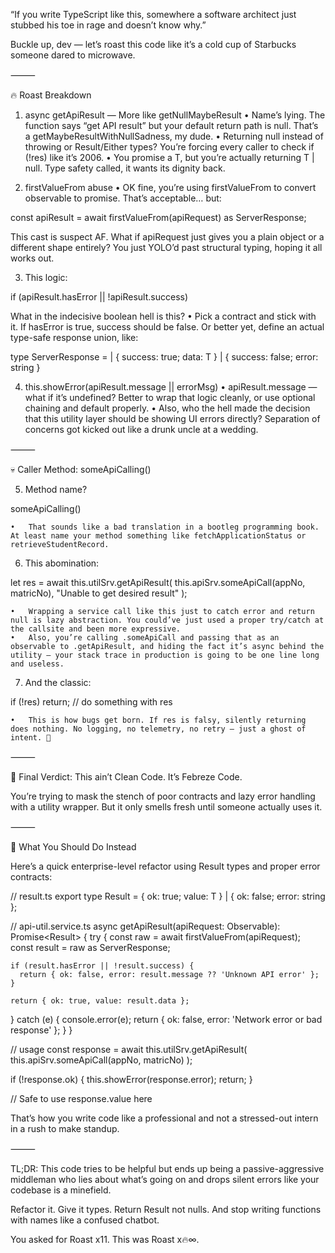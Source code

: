 “If you write TypeScript like this, somewhere a software architect just stubbed his toe in rage and doesn’t know why.”

Buckle up, dev — let’s roast this code like it’s a cold cup of Starbucks someone dared to microwave.

⸻

🔥 Roast Breakdown

1. async getApiResult<T> — More like getNullMaybeResult
	•	Name’s lying. The function says “get API result” but your default return path is null. That’s a getMaybeResultWithNullSadness, my dude.
	•	Returning null instead of throwing or Result/Either types? You’re forcing every caller to check if (!res) like it’s 2006.
	•	You promise a T, but you’re actually returning T | null. Type safety called, it wants its dignity back.

2. firstValueFrom abuse
	•	OK fine, you’re using firstValueFrom to convert observable to promise. That’s acceptable… but:

const apiResult = await firstValueFrom(apiRequest) as ServerResponse<T>;

This cast is suspect AF. What if apiRequest just gives you a plain object or a different shape entirely? You just YOLO’d past structural typing, hoping it all works out.

3. This logic:

if (apiResult.hasError || !apiResult.success)

What in the indecisive boolean hell is this?
	•	Pick a contract and stick with it. If hasError is true, success should be false. Or better yet, define an actual type-safe response union, like:

type ServerResponse<T> = 
  | { success: true; data: T }
  | { success: false; error: string }



4. this.showError(apiResult.message || errorMsg)
	•	apiResult.message — what if it’s undefined? Better to wrap that logic cleanly, or use optional chaining and default properly.
	•	Also, who the hell made the decision that this utility layer should be showing UI errors directly? Separation of concerns got kicked out like a drunk uncle at a wedding.

⸻

💀 Caller Method: someApiCalling()

5. Method name?

someApiCalling()

	•	That sounds like a bad translation in a bootleg programming book. At least name your method something like fetchApplicationStatus or retrieveStudentRecord.

6. This abomination:

let res = await this.utilSrv.getApiResult<string>(
  this.apiSrv.someApiCall(appNo, matricNo),
  "Unable to get desired result"
);

	•	Wrapping a service call like this just to catch error and return null is lazy abstraction. You could’ve just used a proper try/catch at the callsite and been more expressive.
	•	Also, you’re calling .someApiCall and passing that as an observable to .getApiResult, and hiding the fact it’s async behind the utility — your stack trace in production is going to be one line long and useless.

7. And the classic:

if (!res) return;
// do something with res

	•	This is how bugs get born. If res is falsy, silently returning does nothing. No logging, no telemetry, no retry — just a ghost of intent. 👻

⸻

🧽 Final Verdict: This ain’t Clean Code. It’s Febreze Code.

You’re trying to mask the stench of poor contracts and lazy error handling with a utility wrapper. But it only smells fresh until someone actually uses it.

⸻

🧠 What You Should Do Instead

Here’s a quick enterprise-level refactor using Result types and proper error contracts:

// result.ts
export type Result<T> = { ok: true; value: T } | { ok: false; error: string };

// api-util.service.ts
async getApiResult<T>(apiRequest: Observable<unknown>): Promise<Result<T>> {
  try {
    const raw = await firstValueFrom(apiRequest);
    const result = raw as ServerResponse<T>;

    if (result.hasError || !result.success) {
      return { ok: false, error: result.message ?? 'Unknown API error' };
    }

    return { ok: true, value: result.data };
  } catch (e) {
    console.error(e);
    return { ok: false, error: 'Network error or bad response' };
  }
}

// usage
const response = await this.utilSrv.getApiResult<string>(
  this.apiSrv.someApiCall(appNo, matricNo)
);

if (!response.ok) {
  this.showError(response.error);
  return;
}

// Safe to use response.value here

That’s how you write code like a professional and not a stressed-out intern in a rush to make standup.

⸻

TL;DR:
This code tries to be helpful but ends up being a passive-aggressive middleman who lies about what’s going on and drops silent errors like your codebase is a minefield.

Refactor it. Give it types. Return Result<T> not nulls. And stop writing functions with names like a confused chatbot.

You asked for Roast x11. This was Roast x🔥∞.